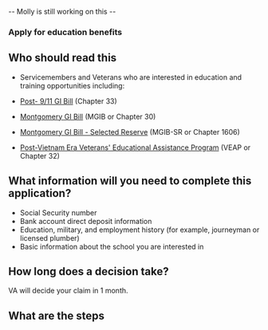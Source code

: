 
-- Molly is still working on this -- 


### Apply for education benefits 

## Who should read this

- Servicemembers and Veterans who are interested in education and training opportunities including:

- [Post- 9/11 GI Bill](https://www.vets.gov/education/gi-bill/post-9-11/) (Chapter 33)
- [Montgomery GI Bill](https://www.vets.gov/education/gi-bill/montgomery-active-duty/) (MGIB or Chapter 30)
- [Montgomery GI Bill - Selected Reserve](https://www.vets.gov/education/gi-bill/montgomery-selected-reserve/) (MGIB-SR or Chapter 1606)
- [Post-Vietnam Era Veterans' Educational Assistance Program](https://www.vets.gov/education/other-educational-assistance-programs/veap/) (VEAP or Chapter 32) 

## What information will you need to complete this application?

- Social Security number 
- Bank account direct deposit information 
- Education, military, and employment history (for example, journeyman or licensed plumber)
- Basic information about the school you are interested in 

## How long does a decision take?

VA will decide your claim in 1 month.

## What are the steps


